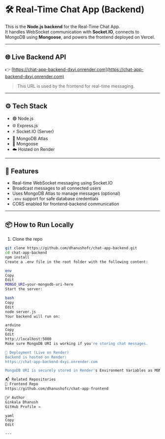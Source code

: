 # 🛠️ Real-Time Chat App (Backend)

This is the **Node.js backend** for the Real-Time Chat App.  
It handles WebSocket communication with **Socket.IO**, connects to MongoDB using **Mongoose**, and powers the frontend deployed on Vercel.

---

## 🌐 Live Backend API

👉 [https://chat-app-backend-dxyi.onrender.com](https://chat-app-backend-dxyi.onrender.com)

> This URL is used by the frontend for real-time messaging.

---

## ⚙️ Tech Stack

- 🟢 Node.js
- 🌐 Express.js
- ⚡ Socket.IO (Server)
- 🍃 MongoDB Atlas
- 🔗 Mongoose
- ☁️ Hosted on Render

---

## 🔌 Features

- Real-time WebSocket messaging using Socket.IO
- Broadcast messages to all connected users
- Uses MongoDB Atlas to manage messages (optional)
- `.env` support for safe database credentials
- CORS enabled for frontend-backend communication

---

## 📦 How to Run Locally

1. Clone the repo

```bash
git clone https://github.com/dhanushofc/chat-app-backend.git
cd chat-app-backend
npm install
Create a .env file in the root folder with the following content:

env
Copy
Edit
MONGO_URI=your-mongodb-uri-here
Start the server:

bash
Copy
Edit
node server.js
Your backend will run on:

arduino
Copy
Edit
http://localhost:5000
Make sure MongoDB URI is working if you're storing chat messages.

🚀 Deployment (Live on Render)
Backend is hosted on Render:
https://chat-app-backend-dxyi.onrender.com

MongoDB URI is securely stored in Render's Environment Variables as MONGO_URI

📬 Related Repositories
🔗 Frontend Repo
https://github.com/dhanushofc/chat-app-frontend

🙋‍♂️ Author
Ginkala Dhanush
GitHub Profile →

yaml
Copy
Edit

---
